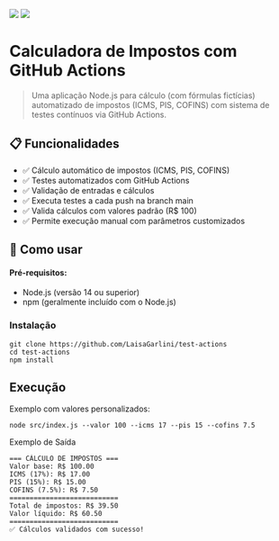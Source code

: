 <p>
  <img src="https://img.shields.io/badge/GitHub_Actions-%25232671E5.svg?style=for-the-badge&logo=githubactions&logoColor=white" />
  <img src="https://img.shields.io/badge/node.js-6DA55F?style=for-the-badge&logo=node.js&logoColor=white" />
</p>

# Calculadora de Impostos com GitHub Actions

> Uma aplicação Node.js para cálculo (com fórmulas fictícias) automatizado de impostos (ICMS, PIS, COFINS) com sistema de testes contínuos via GitHub Actions.


<h2>📋 Funcionalidades</h2>

- ✅ Cálculo automático de impostos (ICMS, PIS, COFINS)
- ✅ Testes automatizados com GitHub Actions
- ✅ Validação de entradas e cálculos
- ✅ Executa testes a cada push na branch main
- ✅ Valida cálculos com valores padrão (R$ 100)
- ✅ Permite execução manual com parâmetros customizados

<h2>🚀 Como usar</h2>

<h4>Pré-requisitos:</h4>

- Node.js (versão 14 ou superior)
- npm (geralmente incluído com o Node.js)

<h3>Instalação</h3>

```
git clone https://github.com/LaisaGarlini/test-actions
cd test-actions
npm install
```

<h2> Execução </h2>

Exemplo com valores personalizados:

```
node src/index.js --valor 100 --icms 17 --pis 15 --cofins 7.5
```

Exemplo de Saída

```
=== CÁLCULO DE IMPOSTOS ===
Valor base: R$ 100.00
ICMS (17%): R$ 17.00
PIS (15%): R$ 15.00
COFINS (7.5%): R$ 7.50
===========================
Total de impostos: R$ 39.50
Valor líquido: R$ 60.50
===========================
✅ Cálculos validados com sucesso!
```
